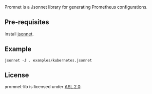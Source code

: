 Promnet is a Jsonnet library for generating Prometheus configurations.

## Pre-requisites

Install [jsonnet](https://github.com/google/jsonnet).

## Example

```
jsonnet -J . examples/kubernetes.jsonnet
```

## License

promnet-lib is licensed under [ASL 2.0](LICENSE).
